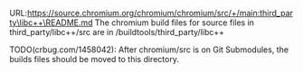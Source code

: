 URL:https://source.chromium.org/chromium/chromium/src/+/main:third_party\libc++\README.md
The chromium build files for source files in third_party/libc++/src are in /buildtools/third_party/libc++

TODO(crbug.com/1458042): After chromium/src is on Git Submodules, the builds files should be moved
to this directory.
